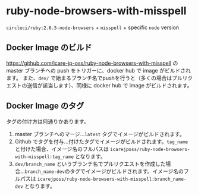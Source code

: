 # ruby-node-browsers-with-misspell

`circleci/ruby:2.6.5-node-browsers` + `misspell` + specific `node` version

## Docker Image のビルド

https://github.com/icare-jp-oss/ruby-node-browsers-with-misspell の master ブランチへの push をトリガーに、docker hub で image がビルドされます。
また、`dev/` で始まるブランチ名でpushを行うと（多くの場合はプルリクエストの送信が該当します）、同様に docker hub で image がビルドされます。

## Docker Image のタグ

タグの付け方は何通りかあります。

1. master ブランチへのマージ...`latest` タグでイメージがビルドされます。
2. Github でタグを付与...付けたタグでイメージがビルドされます。`tag_name` と付けた場合、イメージ名のフルパスは `icarejposs/ruby-node-browsers-with-misspell:tag_name` となります。
3. `dev/branch_name` というブランチ名でプルリクエストを作成した場合...`branch_name-dev`のタグでイメージがビルドされます。イメージ名のフルパスは `icarejposs/ruby-node-browsers-with-misspell:branch_name-dev` となります。
